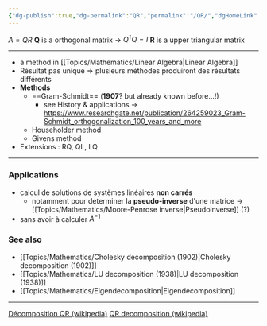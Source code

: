 ```yaml
---
{"dg-publish":true,"dg-permalink":"QR","permalink":"/QR/","dgHomeLink":true,"dgPassFrontmatter":false}
---
```



$A=QR$
**Q** is a orthogonal matrix -> $Q^\intercal Q=I$
**R** is a upper triangular matrix

---
- a method in [[Topics/Mathematics/Linear Algebra|Linear Algebra]]
- Résultat pas unique => plusieurs méthodes produiront des résultats différents
- **Methods**
	- ==Gram-Schmidt== (**1907**? but already known before...!)
		- see History & applications -> https://www.researchgate.net/publication/264259023_Gram-Schmidt_orthogonalization_100_years_and_more
	- Householder method
	- Givens method
- Extensions : RQ, QL, LQ

---
### Applications
- calcul de solutions de systèmes linéaires **non carrés**
	- notamment pour determiner la **pseudo-inverse** d'une matrice -> [[Topics/Mathematics/Moore-Penrose inverse|Pseudoinverse]] (?)
- sans avoir à calculer $A^{-1}$

### See also
- [[Topics/Mathematics/Cholesky decomposition (1902)|Cholesky decomposition (1902)]]
- [[Topics/Mathematics/LU decomposition (1938)|LU decomposition (1938)]]
- [[Topics/Mathematics/Eigendecomposition|Eigendecomposition]]

---
[Décomposition QR (wikipedia)](https://fr.wikipedia.org/wiki/D%C3%A9composition_QR)
[QR decomposition (wikipedia)](https://en.wikipedia.org/wiki/QR_decomposition)
